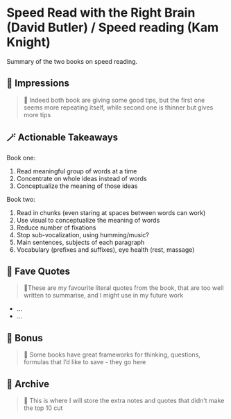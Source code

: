 # Speed Read with the Right Brain (David Butler) / Speed reading (Kam Knight)

Summary of the two books on speed reading.

## 👀 Impressions
> 💭 Indeed both book are giving some good tips, but the first one
> seems more repeating itself, while second one is thinner but gives
> more tips

## 🪄 Actionable Takeaways

Book one:
1. Read meaningful group of words at a time
2. Concentrate on whole ideas instead of words
3. Conceptualize the meaning of those ideas

Book two:
1. Read in chunks (even staring at spaces between words can work)
2. Use visual to conceptualize the meaning of words
3. Reduce number of fixations
4. Stop sub-vocalization, using humming/music?
5. Main sentences, subjects of each paragraph
6. Vocabulary (prefixes and suffixes), eye health (rest, massage)

## 🧝‍ Fave Quotes
> 💭These are my favourite literal quotes from the book,
> that are too well written to summarise, and I might use in my future work

- ...
- ...


## 🎁 Bonus
> 💭 Some books have great frameworks for thinking, questions, formulas that I’d like to save - they go here

## 🌚 Archive
> 💭 This is where I will store the extra notes and quotes that didn’t make the top 10 cut